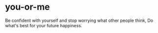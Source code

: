 # you-or-me
Be confident with yourself and stop worrying what other people think, Do what's best for your future happiness.
